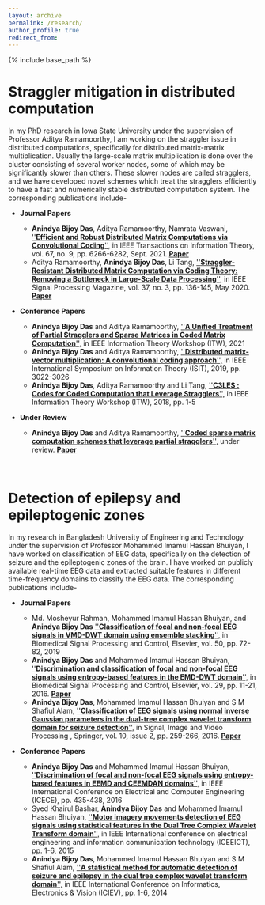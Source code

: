 ```yaml
---
layout: archive
permalink: /research/
author_profile: true
redirect_from:
---
```


{% include base_path %}

Straggler mitigation in distributed computation
======
In my PhD research in Iowa State University under the supervision of Professor Aditya Ramamoorthy, I am working on the straggler issue in distributed computations, specifically for distributed matrix-matrix multiplication. Usually the large-scale matrix multiplication is done over the cluster consisting of several worker nodes, some of which may be significantly slower than others. These slower nodes are called stragglers, and we have developed novel schemes which treat the stragglers efficiently to have a fast and numerically stable distributed computation system. The corresponding publications include-

* **Journal Papers**
   * **Anindya Bijoy Das**, Aditya Ramamoorthy, Namrata Vaswani, [''**Efficient and Robust Distributed Matrix Computations via Convolutional Coding**'',](https://ieeexplore.ieee.org/abstract/document/9478901) in IEEE Transactions on Information Theory, vol. 67, no. 9, pp. 6266-6282, Sept. 2021. [**Paper**](https://www.dropbox.com/s/jor6hn9lkdba62c/ittrans.pdf?dl=0)
   * Aditya Ramamoorthy, **Anindya Bijoy Das**, Li Tang, [''**Straggler-Resistant Distributed Matrix Computation via Coding Theory: Removing a Bottleneck in Large-Scale Data Processing**'',](https://ieeexplore.ieee.org/abstract/document/9084368) in IEEE Signal Processing Magazine, vol. 37, no. 3, pp. 136-145, May 2020. [**Paper**](https://www.dropbox.com/s/48di7uhogpsv49k/spmag.pdf?dl=0)

* **Conference Papers**
   * **Anindya Bijoy Das** and Aditya Ramamoorthy, [''**A Unified Treatment of Partial Stragglers and Sparse Matrices in Coded Matrix Computation**'',](https://arxiv.org/abs/2109.12070) in IEEE Information Theory Workshop (ITW), 2021
   * **Anindya Bijoy Das** and Aditya Ramamoorthy, [''**Distributed matrix-vector multiplication: A convolutional coding approach**'',](https://ieeexplore.ieee.org/abstract/document/8849395) in IEEE International Symposium on Information Theory (ISIT),  2019, pp. 3022-3026
   * **Anindya Bijoy Das**, Aditya Ramamoorthy and Li Tang, [''**C3LES : Codes for Coded Computation that Leverage Stragglers**'',](https://ieeexplore.ieee.org/abstract/document/8613321) in IEEE Information Theory Workshop (ITW), 2018, pp. 1-5

* **Under Review**
   * **Anindya Bijoy Das** and Aditya Ramamoorthy, [''**Coded sparse matrix computation schemes that leverage partial stragglers**'',](https://arxiv.org/abs/2012.06065) under review. [**Paper**](https://www.dropbox.com/s/qdstmozj03gxtpw/sparse.pdf?dl=0) <br />
<br /> <br />


Detection of epilepsy and epileptogenic zones 
======
In my research in Bangladesh University of Engineering and Technology under the supervision of Professor Mohammed Imamul Hassan Bhuiyan, I have worked on classification of EEG data, specifically on the detection of seizure and the epileptogenic zones of the brain. I have worked on publicly available real-time EEG data and extracted suitable features in different time-frequency domains to classify the EEG data. The corresponding publications include-

* **Journal Papers**
   * Md. Mosheyur Rahman, Mohammed Imamul Hassan Bhuiyan, and **Anindya Bijoy Das** [''**Classification of focal and non-focal EEG signals in VMD-DWT domain using ensemble stacking**'',](https://www.sciencedirect.com/science/article/abs/pii/S1746809419300126) in Biomedical Signal Processing and Control, Elsevier, vol. 50, pp. 72-82, 2019
   * **Anindya Bijoy Das** and Mohammed Imamul Hassan Bhuiyan, [''**Discrimination and classification of focal and non-focal EEG signals using entropy-based features in the EMD-DWT domain**'',](https://www.sciencedirect.com/science/article/abs/pii/S1746809416300465) in Biomedical Signal Processing and Control, Elsevier, vol. 29, pp. 11-21, 2016. [**Paper**](https://www.dropbox.com/s/lopr5cq523l9ibw/bspc.pdf?dl=0) 
   * **Anindya Bijoy Das**, Mohammed Imamul Hassan Bhuiyan and S M Shafiul Alam, [''**Classification of EEG signals using normal inverse Gaussian parameters in the dual-tree complex wavelet transform domain for seizure detection**'',](https://link.springer.com/article/10.1007%2Fs11760-014-0736-2) in Signal, Image and Video Processing , Springer, vol. 10, issue 2, pp. 259-266, 2016. [**Paper**](https://www.dropbox.com/s/8np8rlffnsqalu9/sivp.pdf?dl=0) 

* **Conference Papers**
   * **Anindya Bijoy Das** and Mohammed Imamul Hassan Bhuiyan, [''**Discrimination of focal and non-focal EEG signals using entropy-based features in EEMD and CEEMDAN domains**'',](https://ieeexplore.ieee.org/abstract/document/7853950) in IEEE International Conference on Electrical and Computer Engineering (ICECE), pp. 435-438, 2016
   * Syed Khairul Bashar, **Anindya Bijoy Das** and Mohammed Imamul Hassan Bhuiyan, [''**Motor imagery movements detection of EEG signals using statistical features in the Dual Tree Complex Wavelet Transform domain**'',](https://ieeexplore.ieee.org/abstract/document/7307506) in IEEE International conference on electrical engineering and information communication technology (ICEEICT), pp. 1-6, 2015
   * **Anindya Bijoy Das**, Mohammed Imamul Hassan Bhuiyan and S M Shafiul Alam, [''**A statistical method for automatic detection of seizure and epilepsy in the dual tree complex wavelet transform domain**'',](https://ieeexplore.ieee.org/abstract/document/6850758) in IEEE International Conference on Informatics, Electronics & Vision (ICIEV), pp. 1-6, 2014
